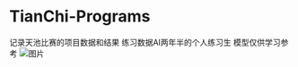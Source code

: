 # TianChi-Programs
记录天池比赛的项目数据和结果
练习数据AI两年半的个人练习生
模型仅供学习参考
![图片](https://user-images.githubusercontent.com/78643224/197331329-8aa78b13-cc2e-4b3e-b8dd-e50de2d68004.png)
